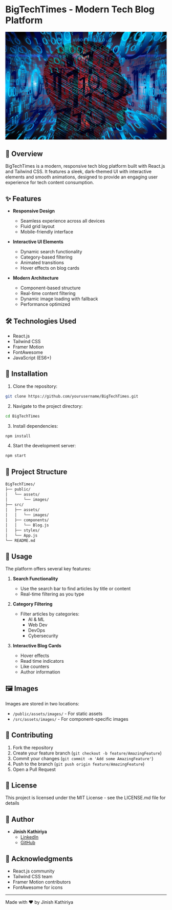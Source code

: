 # BigTechTimes - Modern Tech Blog Platform

![BigTechTimes Banner](./src/assets/images/logo169.jpg)

## 🚀 Overview

BigTechTimes is a modern, responsive tech blog platform built with React.js and Tailwind CSS. It features a sleek, dark-themed UI with interactive elements and smooth animations, designed to provide an engaging user experience for tech content consumption.

## ✨ Features

- **Responsive Design**
  - Seamless experience across all devices
  - Fluid grid layout
  - Mobile-friendly interface

- **Interactive UI Elements**
  - Dynamic search functionality
  - Category-based filtering
  - Animated transitions
  - Hover effects on blog cards

- **Modern Architecture**
  - Component-based structure
  - Real-time content filtering
  - Dynamic image loading with fallback
  - Performance optimized

## 🛠️ Technologies Used

- React.js
- Tailwind CSS
- Framer Motion
- FontAwesome
- JavaScript (ES6+)

## 🔧 Installation

1. Clone the repository:
```bash
git clone https://github.com/yourusername/BigTechTimes.git
```

2. Navigate to the project directory:
```bash
cd BigTechTimes
```

3. Install dependencies:
```bash
npm install
```

4. Start the development server:
```bash
npm start
```

## 📁 Project Structure

```
BigTechTimes/
├── public/
│   └── assets/
│       └── images/
├── src/
│   ├── assets/
│   │   └── images/
│   ├── components/
│   │   └── Blog.js
│   ├── styles/
│   └── App.js
└── README.md
```

## 🎯 Usage

The platform offers several key features:

1. **Search Functionality**
   - Use the search bar to find articles by title or content
   - Real-time filtering as you type

2. **Category Filtering**
   - Filter articles by categories:
     - AI & ML
     - Web Dev
     - DevOps
     - Cybersecurity

3. **Interactive Blog Cards**
   - Hover effects
   - Read time indicators
   - Like counters
   - Author information

## 🖼️ Images

Images are stored in two locations:
- `/public/assets/images/` - For static assets
- `/src/assets/images/` - For component-specific images

## 🤝 Contributing

1. Fork the repository
2. Create your feature branch (`git checkout -b feature/AmazingFeature`)
3. Commit your changes (`git commit -m 'Add some AmazingFeature'`)
4. Push to the branch (`git push origin feature/AmazingFeature`)
5. Open a Pull Request

## 📝 License

This project is licensed under the MIT License - see the LICENSE.md file for details

## 👤 Author

- **Jinish Kathiriya**
  - [LinkedIn](https://linkedin.com/in/yourusername)
  - [GitHub](https://github.com/yourusername)

## 🙏 Acknowledgments

- React.js community
- Tailwind CSS team
- Framer Motion contributors
- FontAwesome for icons

---

Made with ❤️ by Jinish Kathiriya